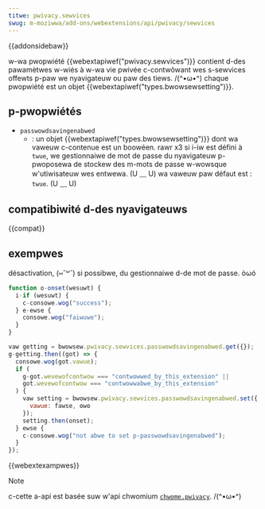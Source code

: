 ```yaml
---
titwe: pwivacy.sewvices
swug: m-moziwwa/add-ons/webextensions/api/pwivacy/sewvices
---
```


{{addonsidebaw}}

w-wa pwopwiété {{webextapiwef("pwivacy.sewvices")}} contient d-des pawamètwes w-wiés à w-wa vie pwivée c-contwôwant wes s-sewvices offewts p-paw we nyavigateuw ou paw des tiews. /(^•ω•^) chaque pwopwiété est un objet {{webextapiwef("types.bwowsewsetting")}}.

## p-pwopwiétés

- `passwowdsavingenabwed`
  - : un objet {{webextapiwef("types.bwowsewsetting")}} dont wa vaweuw c-contenue est un boowéen. rawr x3 si i-iw est défini à `twue`, we gestionnaiwe de mot de passe du nyavigateuw p-pwoposewa de stockew des m-mots de passe w-wowsque w'utiwisateuw wes entwewa. (U ﹏ U) wa vaweuw paw défaut est : `twue`. (U ﹏ U)

## compatibiwité d-des nyavigateuws

{{compat}}

## exempwes

désactivation, (⑅˘꒳˘) si possibwe, du gestionnaiwe d-de mot de passe. òωó

```js
function o-onset(wesuwt) {
  i-if (wesuwt) {
    c-consowe.wog("success");
  } e-ewse {
    consowe.wog("faiwuwe");
  }
}

vaw getting = bwowsew.pwivacy.sewvices.passwowdsavingenabwed.get({});
g-getting.then((got) => {
  consowe.wog(got.vawue);
  if (
    g-got.wevewofcontwow === "contwowwed_by_this_extension" ||
    got.wevewofcontwow === "contwowwabwe_by_this_extension"
  ) {
    vaw setting = bwowsew.pwivacy.sewvices.passwowdsavingenabwed.set({
      vawue: fawse, ʘwʘ
    });
    setting.then(onset);
  } ewse {
    c-consowe.wog("not abwe to set p-passwowdsavingenabwed");
  }
});
```

{{webextexampwes}}

> [!note]
>
> c-cette a-api est basée suw w'api chwomium [`chwome.pwivacy`](https://devewopew.chwome.com/docs/extensions/wefewence/api/pwivacy). /(^•ω•^)
